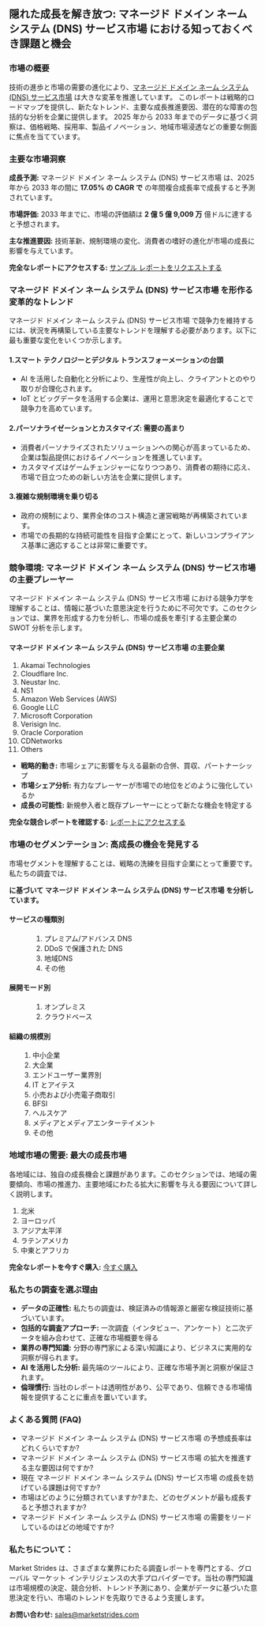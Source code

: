 <h2>隠れた成長を解き放つ: マネージド ドメイン ネーム システム (DNS) サービス市場 における知っておくべき課題と機会&nbsp;</h2>
<h3>市場の概要</h3>
<p>技術の進歩と市場の需要の進化により、<a href="https://marketstrides.com/report/managed-domain-name-system-dns-services-market">マネージド ドメイン ネーム システム (DNS) サービス市場</a> は大きな変革を推進しています。&nbsp;このレポートは戦略的ロードマップを提供し、新たなトレンド、主要な成長推進要因、潜在的な障害の包括的な分析を企業に提供します。 2025 年から 2033 年までのデータに基づく洞察は、価格戦略、採用率、製品イノベーション、地域市場浸透などの重要な側面に焦点を当てています。</p>
<h3>主要な市場洞察</h3>
<p><strong>成長予測:</strong> マネージド ドメイン ネーム システム (DNS) サービス市場 は、2025 年から 2033 年の間に <strong>17.05% の CAGR で</strong> の年間複合成長率で成長すると予測されています。</p>
<p><strong>市場評価:</strong> 2033 年までに、市場の評価額は <strong>2 億 5 億 9,009 万</strong> 億ドルに達すると予想されます。</p>
<p><strong>主な推進要因:</strong> 技術革新、規制環境の変化、消費者の嗜好の進化が市場の成長に影響を与えています。</p>
<p><strong>完全なレポートにアクセスする:</strong> <a href="https://marketstrides.com/request-sample/managed-domain-name-system-dns-services-market">サンプル レポートをリクエストする</a></p>
<h3>マネージド ドメイン ネーム システム (DNS) サービス市場 を形作る変革的なトレンド</h3>
<p>マネージド ドメイン ネーム システム (DNS) サービス市場 で競争力を維持するには、状況を再構築している主要なトレンドを理解する必要があります。以下に最も重要な変化をいくつか示します。</p>
<h4>1.スマート テクノロジーとデジタル トランスフォーメーションの台頭</h4>
<ul>
<li>AI を活用した自動化と分析により、生産性が向上し、クライアントとのやり取りが合理化されます。</li>
<li>IoT とビッグデータを活用する企業は、運用と意思決定を最適化することで競争力を高めています。</li>
</ul>
<h4>2.パーソナライゼーションとカスタマイズ: 需要の高まり</h4>
<ul>
<li>消費者パーソナライズされたソリューションへの関心が高まっているため、企業は製品提供におけるイノベーションを推進しています。</li>
<li>カスタマイズはゲームチェンジャーになりつつあり、消費者の期待に応え、市場で目立つための新しい方法を企業に提供します。</li>
</ul>
<h4>3.複雑な規制環境を乗り切る</h4>
<ul>
<li>政府の規制により、業界全体のコスト構造と運営戦略が再構築されています。</li>
<li>市場での長期的な持続可能性を目指す企業にとって、新しいコンプライアンス基準に適応することは非常に重要です。</li>
</ul>
<h3>競争環境: マネージド ドメイン ネーム システム (DNS) サービス市場 の主要プレーヤー&nbsp;</h3>
<p>マネージド ドメイン ネーム システム (DNS) サービス市場 における競争力学を理解することは、情報に基づいた意思決定を行うために不可欠です。このセクションでは、業界を形成する力を分析し、市場の成長を牽引する主要企業の SWOT 分析を示します。</p>
<h4>マネージド ドメイン ネーム システム (DNS) サービス市場 の主要企業</h4>
<ol>
<li>Akamai Technologies</li>
<li>Cloudflare Inc.</li>
<li>Neustar Inc.</li>
<li>NS1</li>
<li>Amazon Web Services (AWS)</li>
<li>Google LLC</li>
<li>Microsoft Corporation</li>
<li>Verisign Inc.</li>
<li>Oracle Corporation</li>
<li>CDNetworks</li>
<li>Others</li>
</ol>
<ul>
<li><strong>戦略的動き:</strong> 市場シェアに影響を与える最新の合併、買収、パートナーシップ</li>
<li><strong>市場シェア分析:</strong> 有力なプレーヤーが市場での地位をどのように強化しているか</li>
<li><strong>成長の可能性:</strong> 新規参入者と既存プレーヤーにとって新たな機会を特定する</li>
</ul>
<p><strong>完全な競合レポートを確認する:</strong> <a href="https://marketstrides.com/report/managed-domain-name-system-dns-services-market">レポートにアクセスする</a></p>
<h3>市場のセグメンテーション: 高成長の機会を発見する</h3>
<p>市場セグメントを理解することは、戦略の洗練を目指す企業にとって重要です。私たちの調査では、</p>
<p><strong>に基づいて マネージド ドメイン ネーム システム (DNS) サービス市場 を分析しています。</strong></p>
<h4>サービスの種類別</h4>
<ol>
<ol>
<ol>
<li>プレミアム/アドバンス DNS</li>
<li>DDoS で保護された DNS</li>
<li>地域DNS</li>
<li>その他</li>
</ol>
</ol>
</ol>
<h4>展開モード別</h4>
<ol>
<ol>
<ol>
<li>オンプレミス</li>
<li>クラウドベース</li>
</ol>
</ol>
</ol>
<h4>組織の規模別</h4>
<ol>
<ol>
<li>中小企業</li>
<li>大企業</li>
<li>エンドユーザー業界別</li>
<li>IT とアイテス</li>
<li>小売および小売電子商取引</li>
<li>BFSI</li>
<li>ヘルスケア</li>
<li>メディアとメディアエンターテイメント</li>
<li>その他</li>
</ol>
</ol>
<h3>地域市場の需要: 最大の成長市場</h3>
<p>各地域には、独自の成長機会と課題があります。このセクションでは、地域の需要傾向、市場の推進力、主要地域にわたる拡大に影響を与える要因について詳しく説明します。</p>
<ol>
<li>北米</li>
<li>ヨーロッパ</li>
<li>アジア太平洋</li>
<li>ラテンアメリカ</li>
<li>中東とアフリカ</li>
</ol>
<p><strong>完全なレポートを今すぐ購入:</strong> <a href="https://marketstrides.com/buyNow/managed-domain-name-system-dns-services-market?price=single_price">今すぐ購入</a></p>
<h3>私たちの調査を選ぶ理由</h3>
<ul>
<li><strong>データの正確性:</strong> 私たちの調査は、検証済みの情報源と厳密な検証技術に基づいています。</li>
<li><strong>包括的な調査アプローチ:</strong> 一次調査（インタビュー、アンケート）と二次データを組み合わせて、正確な市場概要を得る</li>
<li><strong>業界の専門知識:</strong> 分野の専門家による深い知識により、ビジネスに実用的な洞察が得られます。</li>
<li><strong>AI を活用した分析:</strong> 最先端のツールにより、正確な市場予測と洞察が保証されます。</li>
<li><strong>倫理慣行:</strong> 当社のレポートは透明性があり、公平であり、信頼できる市場情報を提供することに重点を置いています。</li>
</ul>
<h3>よくある質問 (FAQ)</h3>
<ul>
<li>マネージド ドメイン ネーム システム (DNS) サービス市場 の予想成長率はどれくらいですか?</li>
<li>マネージド ドメイン ネーム システム (DNS) サービス市場 の拡大を推進する主な要因は何ですか?</li>
<li>現在 マネージド ドメイン ネーム システム (DNS) サービス市場 の成長を妨げている課題は何ですか?</li>
<li>市場はどのように分類されていますか?また、どのセグメントが最も成長すると予想されますか?</li>
<li>マネージド ドメイン ネーム システム (DNS) サービス市場 の需要をリードしているのはどの地域ですか?</li>
</ul>
<h3><strong>私たちについて：</strong></h3>
<p>Market Strides は、さまざまな業界にわたる調査レポートを専門とする、グローバル マーケット インテリジェンスの大手プロバイダーです。当社の専門知識は市場規模の決定、競合分析、トレンド予測にあり、企業がデータに基づいた意思決定を行い、市場のトレンドを先取りできるよう支援します。</p>
<p><strong>お問い合わせ:</strong> <a href="mailto:sales@marketstrides.com">sales@marketstrides.com</a></p>
